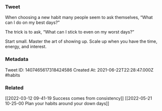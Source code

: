 ### Tweet
When choosing a new habit many people seem to ask themselves, “What can I do on my best days?”

The trick is to ask, “What can I stick to even on my worst days?”

Start small. Master the art of showing up. Scale up when you have the time, energy, and interest.

### Metadata
Tweet ID: 1407465617318424586
Created At: 2021-06-22T22:28:47.000Z
#habits

### Related
[[2022-03-12 09-41-19 Success comes from consistency]]
[[2022-05-21 10-25-00 Plan your habits around your down days]]

